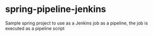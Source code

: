 # spring-pipeline-jenkins
Sample spring project to use as a Jenkins job as a pipeline, the job is executed as a pipeline script
